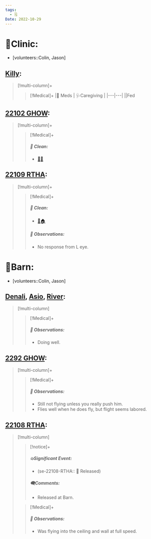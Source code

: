 ```yaml
---
tags:
  - 🗒️
Date: 2022-10-29
---
```


# 🏥Clinic:
- [volunteers::Colin, Jason]

## [Killy](../RARE%20Birds/Ed%20Birds/Killy.md):
> [!multi-column]+
>
>> [!Medical]+
>> |💊 Meds | 🩺Caregiving |
>> |---|---|
>> ||Fed

## [22102 GHOW](../RARE%20Birds/22102%20GHOW.md):
> [!multi-column]+
>
>> [!Medical]+
>>##### 🫧 Clean:
>> - [🧼➗](../Admin/Codes/Cleaned%20with%20divider.md)

## [22109 RTHA](../RARE%20Birds/22109%20RTHA.md):
> [!multi-column]+
>
>> [!Medical]+
>>##### 🫧 Clean:
>> - [🧼🏠](../Admin/Codes/Moved%20to%20clean%20cage.md)
>>
>> ##### 🔭 Observations:
>> - No response from L eye.

# 🏡Barn:
- [volunteers::Colin, Jason]

## [Denali](../RARE%20Birds/Ed%20Birds/Denali.md), [Asio](../RARE%20Birds/Ed%20Birds/Asio.md), [River](../RARE%20Birds/Ed%20Birds/River.md):
> [!multi-column]
>
>> [!Medical]+
>> ##### 🔭 Observations:
>> - Doing well.

## [2292 GHOW](../RARE%20Birds/2292%20GHOW.md):
> [!multi-column]+
>
>> [!Medical]+
>> ##### 🔭 Observations:
>> - Still not flying unless you really push him.
>> - Flies well when he does fly, but flight seems labored.

## [22108 RTHA](../RARE%20Birds/22108%20RTHA.md):
> [!multi-column]
>
>> [!notice]+
>> ##### 💥Significant Event:
>>- (se-22108-RTHA:: 🥳 Released)
>>
>> ##### 🗨️Comments:
>> - Released at Barn.
>
>> [!Medical]+
>> ##### 🔭 Observations:
>> - Was flying into the ceiling and wall at full speed.

